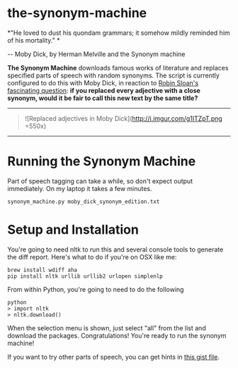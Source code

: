 the-synonym-machine
===================

*"He loved to dust his quondam grammars; it somehow mildly reminded him of his mortality." *

-- Moby Dick, by Herman Melville and the Synonym machine

**The Synonym Machine** downloads famous works of literature and replaces specified parts of speech with random synonyms. The script is currently configured to do this with Moby Dick, in reaction to [Robin Sloan's fascinating question](https://medium.com/message/14d61617f1d5): **if you replaced every adjective with a close synonym, would it be fair to call this new text by the same title?**

***
> ![Replaced adjectives in Moby Dick](http://i.imgur.com/g1ITZpT.png =550x)
***

# Running the Synonym Machine
Part of speech tagging can take a while, so don't expect output immediately. On my laptop it takes a few minutes.

    synonym_machine.py moby_dick_synonym_edition.txt

# Setup and Installation

You're going to need nltk to run this and several console tools to generate the diff report. Here's what to do if you're on OSX like me:

    brew install wdiff aha
    pip install nltk urllib urllib2 urlopen simplenlp

From within Python, you're going to need to do the following

    python
    > import nltk
    > nltk.download()

When the selection menu is shown, just select "all" from the list and download the packages. Congratulations! You're ready to run the synonym machine! 

If you want to try other parts of speech, you can get hints in [this gist file](gist.github.com/natematias/75aab9f81086d8ccc82a).
